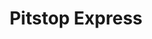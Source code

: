 ---
title: "Pitstop Express"
url: /houston/pitstop-express-crosstimbers-street/
shop: convenience
---